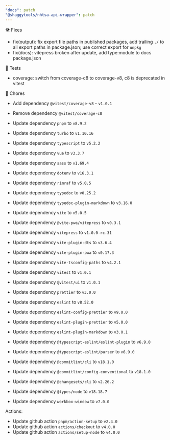 ```yaml
---
"docs": patch
"@shaggytools/nhtsa-api-wrapper": patch
---
```


🛠️ Fixes

- fix(output): fix export file paths in published packages, add trailing `./` to all export paths in package.json; use correct export for `unpkg`
- fix(docs): vitepress broken after update, add type:module to docs package.json

🧪 Tests

- coverage: switch from coverage-c8 to coverage-v8, c8 is deprecated in vitest

🏡 Chores

- Add dependency `@vitest/coverage-v8` - `v1.0.1`
- Remove dependency `@vitest/coverage-c8`

- Update dependency `pnpm` to `v8.9.2`
- Update dependency `turbo` to `v1.10.16`
- Update dependency `typescript` to `v5.2.2`
- Update dependency `vue` to `v3.3.7`
- Update dependency `sass` to `v1.69.4`
- Update dependency `dotenv` to `v16.3.1`
- Update dependency `rimraf` to `v5.0.5`
- Update dependency `typedoc` to `v0.25.2`
- Update dependency `typedoc-plugin-markdown` to `v3.16.0`
- Update dependency `vite` to `v5.0.5`
- Update dependency `@vite-pwa/vitepress` to `v0.3.1`
- Update dependency `vitepress` to `v1.0.0-rc.31`
- Update dependency `vite-plugin-dts` to `v3.6.4`
- Update dependency `vite-plugin-pwa` to `v0.17.3`
- Update dependency `vite-tsconfig-paths` to `v4.2.1`
- Update dependency `vitest` to `v1.0.1`
- Update dependency `@vitest/ui` to `v1.0.1`
- Update dependency `prettier` to `v3.0.0`
- Update dependency `eslint` to `v8.52.0`
- Update dependency `eslint-config-prettier` to `v9.0.0`
- Update dependency `eslint-plugin-prettier` to `v5.0.0`
- Update dependency `eslint-plugin-markdown` to `v3.0.1`
- Update dependency `@typescript-eslint/eslint-plugin` to `v6.9.0`
- Update dependency `@typescript-eslint/parser` to `v6.9.0`
- Update dependency `@commitlint/cli` to `v18.1.0`
- Update dependency `@commitlint/config-conventional` to `v18.1.0`
- Update dependency `@changesets/cli` to `v2.26.2`
- Update dependency `@types/node` to `v18.18.7`
- Update dependency `workbox-window` to `v7.0.0`

Actions:
- Update github action `pnpm/action-setup` to `v2.4.0`
- Update github action `actions/checkout` to `v4.0.0`
- Update github action `actions/setup-node` to `v4.0.0`
